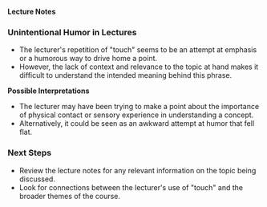 **Lecture Notes**

### Unintentional Humor in Lectures

* The lecturer's repetition of "touch" seems to be an attempt at emphasis or a humorous way to drive home a point.
* However, the lack of context and relevance to the topic at hand makes it difficult to understand the intended meaning behind this phrase.

**Possible Interpretations**

* The lecturer may have been trying to make a point about the importance of physical contact or sensory experience in understanding a concept.
* Alternatively, it could be seen as an awkward attempt at humor that fell flat.

### Next Steps

* Review the lecture notes for any relevant information on the topic being discussed.
* Look for connections between the lecturer's use of "touch" and the broader themes of the course.